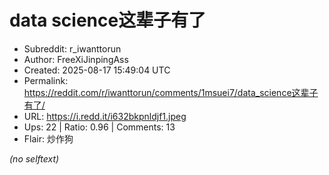 # data science这辈子有了

- Subreddit: r_iwanttorun
- Author: FreeXiJinpingAss
- Created: 2025-08-17 15:49:04 UTC
- Permalink: https://reddit.com/r/iwanttorun/comments/1msuei7/data_science这辈子有了/
- URL: https://i.redd.it/i632bkpnldjf1.jpeg
- Ups: 22 | Ratio: 0.96 | Comments: 13
- Flair: 炒作狗

_(no selftext)_

